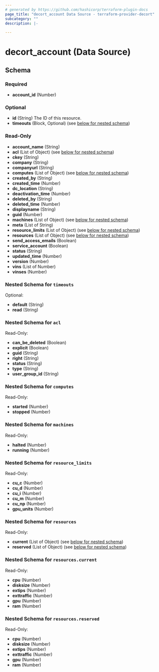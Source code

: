 ```yaml
---
# generated by https://github.com/hashicorp/terraform-plugin-docs
page_title: "decort_account Data Source - terraform-provider-decort"
subcategory: ""
description: |-
  
---
```


# decort_account (Data Source)





<!-- schema generated by tfplugindocs -->
## Schema

### Required

- **account_id** (Number)

### Optional

- **id** (String) The ID of this resource.
- **timeouts** (Block, Optional) (see [below for nested schema](#nestedblock--timeouts))

### Read-Only

- **account_name** (String)
- **acl** (List of Object) (see [below for nested schema](#nestedatt--acl))
- **ckey** (String)
- **company** (String)
- **companyurl** (String)
- **computes** (List of Object) (see [below for nested schema](#nestedatt--computes))
- **created_by** (String)
- **created_time** (Number)
- **dc_location** (String)
- **deactivation_time** (Number)
- **deleted_by** (String)
- **deleted_time** (Number)
- **displayname** (String)
- **guid** (Number)
- **machines** (List of Object) (see [below for nested schema](#nestedatt--machines))
- **meta** (List of String)
- **resource_limits** (List of Object) (see [below for nested schema](#nestedatt--resource_limits))
- **resources** (List of Object) (see [below for nested schema](#nestedatt--resources))
- **send_access_emails** (Boolean)
- **service_account** (Boolean)
- **status** (String)
- **updated_time** (Number)
- **version** (Number)
- **vins** (List of Number)
- **vinses** (Number)

<a id="nestedblock--timeouts"></a>
### Nested Schema for `timeouts`

Optional:

- **default** (String)
- **read** (String)


<a id="nestedatt--acl"></a>
### Nested Schema for `acl`

Read-Only:

- **can_be_deleted** (Boolean)
- **explicit** (Boolean)
- **guid** (String)
- **right** (String)
- **status** (String)
- **type** (String)
- **user_group_id** (String)


<a id="nestedatt--computes"></a>
### Nested Schema for `computes`

Read-Only:

- **started** (Number)
- **stopped** (Number)


<a id="nestedatt--machines"></a>
### Nested Schema for `machines`

Read-Only:

- **halted** (Number)
- **running** (Number)


<a id="nestedatt--resource_limits"></a>
### Nested Schema for `resource_limits`

Read-Only:

- **cu_c** (Number)
- **cu_d** (Number)
- **cu_i** (Number)
- **cu_m** (Number)
- **cu_np** (Number)
- **gpu_units** (Number)


<a id="nestedatt--resources"></a>
### Nested Schema for `resources`

Read-Only:

- **current** (List of Object) (see [below for nested schema](#nestedobjatt--resources--current))
- **reserved** (List of Object) (see [below for nested schema](#nestedobjatt--resources--reserved))

<a id="nestedobjatt--resources--current"></a>
### Nested Schema for `resources.current`

Read-Only:

- **cpu** (Number)
- **disksize** (Number)
- **extips** (Number)
- **exttraffic** (Number)
- **gpu** (Number)
- **ram** (Number)


<a id="nestedobjatt--resources--reserved"></a>
### Nested Schema for `resources.reserved`

Read-Only:

- **cpu** (Number)
- **disksize** (Number)
- **extips** (Number)
- **exttraffic** (Number)
- **gpu** (Number)
- **ram** (Number)


